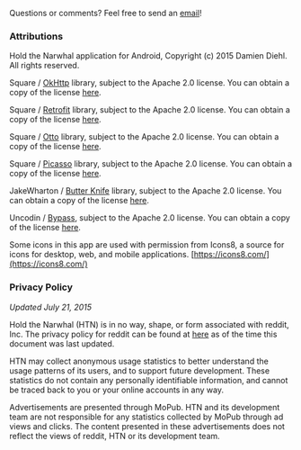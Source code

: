 Questions or comments? Feel free to send an [email](mailto:htn@damiendiehl.net)!

### Attributions ###
Hold the Narwhal application for Android, Copyright (c) 2015 Damien Diehl. All rights reserved.

Square / [OkHttp](http://square.github.io/okhttp/) library, subject to the Apache 2.0 license.
You can obtain a copy of the license [here](http://www.apache.org/licenses/LICENSE-2.0).

Square / [Retrofit](http://square.github.io/retrofit/) library, subject to the Apache 2.0 license.
You can obtain a copy of the license [here](http://www.apache.org/licenses/LICENSE-2.0).

Square / [Otto](http://square.github.io/otto/) library, subject to the Apache 2.0 license.
You can obtain a copy of the license [here](http://www.apache.org/licenses/LICENSE-2.0).

Square / [Picasso](http://square.github.io/picasso/) library, subject to the Apache 2.0 license.
You can obtain a copy of the license [here](http://www.apache.org/licenses/LICENSE-2.0).

JakeWharton / [Butter Knife](http://jakewharton.github.io/butterknife/) library, subject to the
Apache 2.0 license.
You can obtain a copy of the license [here](http://www.apache.org/licenses/LICENSE-2.0).

Uncodin / [Bypass](https://github.com/Uncodin/bypass), subject to the Apache 2.0 license.
You can obtain a copy of the license [here](http://www.apache.org/licenses/LICENSE-2.0).

Some icons in this app are used with permission from Icons8, a source for icons for desktop,
web, and mobile applications. [https://icons8.com/](https://icons8.com/)


### Privacy Policy ###
*Updated July 21, 2015*

Hold the Narwhal (HTN) is in no way, shape, or form associated with reddit, Inc. The privacy
policy for reddit can be found at [here](http://www.reddit.com/help/privacypolicy/) as of the time
this document was last updated.

HTN may collect anonymous usage statistics to better understand the usage patterns of its
users, and to support future development. These statistics do not contain any personally
identifiable information, and cannot be traced back to you or your online accounts in any
way.

Advertisements are presented through MoPub. HTN and its development team are not responsible
for any statistics collected by MoPub through ad views and clicks. The content presented in
these advertisements does not reflect the views of reddit, HTN or its development team.
